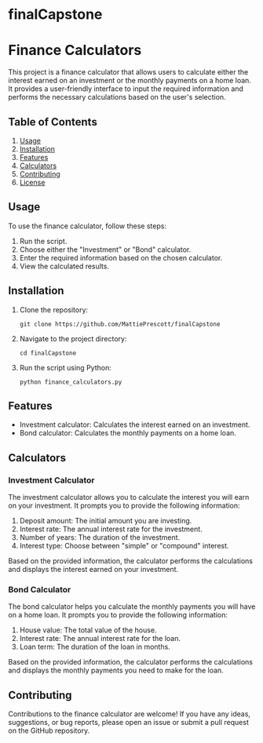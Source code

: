 # finalCapstone
# Finance Calculators

This project is a finance calculator that allows users to calculate either the interest earned on an investment or the monthly payments on a home loan. It provides a user-friendly interface to input the required information and performs the necessary calculations based on the user's selection.

## Table of Contents

1. [Usage](#usage)
2. [Installation](#installation)
3. [Features](#features)
4. [Calculators](#calculators)
5. [Contributing](#contributing)
6. [License](#license)

## Usage

To use the finance calculator, follow these steps:

1. Run the script.
2. Choose either the "Investment" or "Bond" calculator.
3. Enter the required information based on the chosen calculator.
4. View the calculated results.

## Installation

1. Clone the repository:

   ```
   git clone https://github.com/MattiePrescott/finalCapstone
   ```

2. Navigate to the project directory:

   ```
   cd finalCapstone
   ```

3. Run the script using Python:

   ```
   python finance_calculators.py
   ```

## Features

- Investment calculator: Calculates the interest earned on an investment.
- Bond calculator: Calculates the monthly payments on a home loan.

## Calculators

### Investment Calculator

The investment calculator allows you to calculate the interest you will earn on your investment. It prompts you to provide the following information:

1. Deposit amount: The initial amount you are investing.
2. Interest rate: The annual interest rate for the investment.
3. Number of years: The duration of the investment.
4. Interest type: Choose between "simple" or "compound" interest.

Based on the provided information, the calculator performs the calculations and displays the interest earned on your investment.

### Bond Calculator

The bond calculator helps you calculate the monthly payments you will have on a home loan. It prompts you to provide the following information:

1. House value: The total value of the house.
2. Interest rate: The annual interest rate for the loan.
3. Loan term: The duration of the loan in months.

Based on the provided information, the calculator performs the calculations and displays the monthly payments you need to make for the loan.

## Contributing

Contributions to the finance calculator are welcome! If you have any ideas, suggestions, or bug reports, please open an issue or submit a pull request on the GitHub repository.
